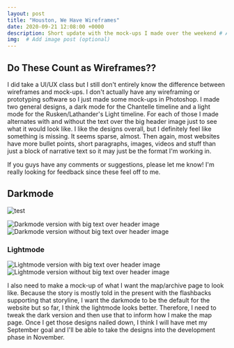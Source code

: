 ```yaml
---
layout: post
title: "Houston, We Have Wireframes"
date: 2020-09-21 12:08:00 +0000
description: Short update with the mock-ups I made over the weekend # Add post description (optional)
img:  # Add image post (optional)
---
```

## Do These Count as Wireframes??
I did take a UI/UX class but I still don't entirely know the difference between wireframes and mock-ups. I don't actually have any wireframing or prototyping software so I just made some mock-ups in Photoshop. I made two general designs, a dark mode for the Chantelle timeline and a light mode for the Rusken/Lathander's Light timeline. For each of those I made alternates with and without the text over the big header image just to see what it would look like. I like the designs overall, but I definitely feel like something is missing. It seems sparse, almost. Then again, most websites have more bullet points, short paragraphs, images, videos and stuff than just a block of narrative text so it may just be the format I'm working in.

If you guys have any comments or suggestions, please let me know! I'm really looking for feedback since these feel off to me.

## Darkmode

![test]({{site.baseurl}}/assets/img/dark_side_by_side_.png)

![Darkmode version with big text over header image]({{site.baseurl}}/assets/img/darkmode_text.png)![Darkmode version without big text over header image]({{site.baseurl}}/assets/img/darkmode_notext.png)



### Lightmode

![Lightmode version with big text over header image]({{site.baseurl}}/assets/img/lightmode_text.png)![Lightmode version without big text over header image]({{site.baseurl}}/assets/img/lightmode_notext.png)



I also need to make a mock-up of what I want the map/archive page to look like. Because the story is mostly told in the present with the flashbacks supporting that storyline, I want the darkmode to be the default for the website but so far, I think the lightmode looks better. Therefore, I need to tweak the dark version and then use that to inform how I make the map page. Once I get those designs nailed down, I think I will have met my September goal and I'll be able to take the designs into the development phase in November.